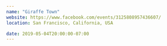 ```yaml
---
name: "Giraffe Town"
website: https://www.facebook.com/events/3125808957436607/
location: San Francisco, California, USA

date: 2019-05-04T20:00:00-07:00
---
```

